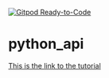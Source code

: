 [![Gitpod Ready-to-Code](https://img.shields.io/badge/Gitpod-Ready--to--Code-blue?logo=gitpod)](https://gitpod.io/#https://github.com/megnimzy/python_api) 

# python_api

[This is the link to the tutorial](https://www.dataquest.io/blog/python-api-tutorial/)
